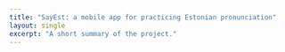 ```yaml
---
title: "SayEst: a mobile app for practicing Estonian pronunciation"
layout: single
excerpt: "A short summary of the project."
---
```

